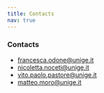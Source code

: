 ```yaml
---
title: Contacts
nav: true
---
```


### Contacts

* francesca.odone@unige.it
* nicoletta.noceti@unige.it
* vito.paolo.pastore@unige.it
* matteo.moro@unige.it
